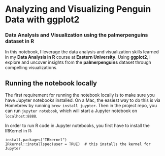 # Analyzing and Visualizing Penguin Data with ggplot2
### Data Analysis and Visualization using the **palmerpenguins** dataset in R

In this notebook, I leverage the data analysis and visualization skills learned in my **Data Analysis in R** course at **Eastern University**. Using **ggplot2**, I explore and uncover insights from the **palmerpenguins** dataset through compelling visualizations.

## Running the notebook locally
The first requirement for running the notebook locally is to make sure you have Jupyter notebooks installed. On a Mac, the easiest way to do this is via Homebrew by running `brew install juypter`. Then in the project repo, you can run `jupyter notebook`, which will start a Jupyter notebook on `localhost:8888`.

In order to run R code in Jupyter notebooks, you first have to install the IRKernel in R:
```
install.packages("IRkernel")
IRkernel::installspec(user = TRUE)  # this installs the kernel for Jupyter
```